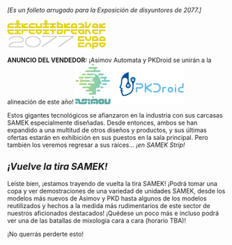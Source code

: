 *[Es un folleto arrugado para la Exposición de disyuntores de 2077.]*

 ![Circuitbreaker Expo](/resources/lore/circuitbreaker.png)

 **ANUNCIO DEL VENDEDOR:** ¡Asimov Automata y PKDroid se unirán a la alineación de este año!
 ![Asimov y PKD](/resources/lore/asimovpkd.png)

 Estos gigantes tecnológicos se afianzaron en la industria con sus carcasas SAMEK especialmente diseñadas.  Desde entonces, ambos se han expandido a una multitud de otros diseños y productos, y sus últimas ofertas estarán en exhibición en sus puestos en la sala principal.  Pero también los veremos regresar a sus raíces... *¡en SAMEK Strip!*

 ## ***¡Vuelve la tira SAMEK!***
 Leíste bien, ¡estamos trayendo de vuelta la tira SAMEK!  ¡Podrá tomar una copa y ver demostraciones de una variedad de unidades SAMEK, desde los modelos más nuevos de Asimov y PKD hasta algunos de los modelos reutilizados y hechos a la medida más rudimentarios de este sector de nuestros aficionados destacados!  ¡Quédese un poco más e incluso podrá ver una de las batallas de mixología cara a cara (horario TBA)!

 ¡No querrás perderte esto!
